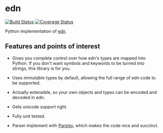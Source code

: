 # edn

[![Build Status](https://travis-ci.org/dreid/edn.png?branch=master)](https://travis-ci.org/dreid/edn)
[![Coverage Status](https://coveralls.io/repos/dreid/edn/badge.png)](https://coveralls.io/r/dreid/edn)

Python implementation of [edn](https://github.com/edn-format/edn).

## Features and points of interest

* Gives you complete control over how edn's types are mapped into Python.  If
  you don't want symbols and keywords to be turned into strings, this library
  is for you.

* Uses immutable types by default, allowing the full range of edn code to be
  supported.

* Actually extensible, so your own objects and types can be encoded and
  decoded in edn.

* Gets unicode support right.

* Fully unit tested.

* Parser implement with [Parsley](https://github.com/python-parsley/parsley),
  which makes the code nice and succinct.
